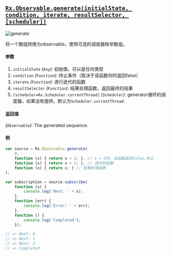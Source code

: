 ## [`Rx.Observable.generate(initialState, condition, iterate, resultSelector, [scheduler])`](https://github.com/Reactive-Extensions/RxJS/blob/master/src/core/linq/observable/generate.js)

![generate](http://reactivex.io/documentation/operators/images/generate.png)


将一个数组转换为observable，使用可选的调度器枚举数组。

#### 参数
1. `initialState` *(`Any`)*: 初始值，可以是任何类型
2. `condition` *(`Function`)*: 终止条件（取决于该函数何时返回false）
3. `iterate` *(`Function`)*: 进行迭代的函数
4. `resultSelector` *(`Function`)*: 结果处理函数，返回最终的结果
5. `[scheduler=Rx.Scheduler.currentThread]` *(`Scheduler`)*: generator循环的调度器，如果没有提供，默认为`Scheduler.currentThread`.

#### 返回值
*(`Observable`)*: The generated sequence.

#### 例

```js
var source = Rx.Observable.generate(
    0,
    function (x) { return x < 3; }, // x = 3时，该函数返回false,终止
    function (x) { return x + 1; }, // 迭代的函数
    function (x) { return x; } // 结果处理函数
);

var subscription = source.subscribe(
    function (x) {
        console.log('Next: ' + x);
    },
    function (err) {
        console.log('Error: ' + err);   
    },
    function () {
        console.log('Completed');   
    });

// => Next: 0
// => Next: 1
// => Next: 2
// => Completed
```

[](http://jsbin.com/vemibe/1/embed?js,console)
